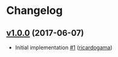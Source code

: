 # Changelog

## [v1.0.0](https://github.com/uphold/http-errors/releases/tag/v1.0.0) (2017-06-07)
- Initial implementation [\#1](https://github.com/uphold/http-errors/pull/1) ([ricardogama](https://github.com/ricardogama))
